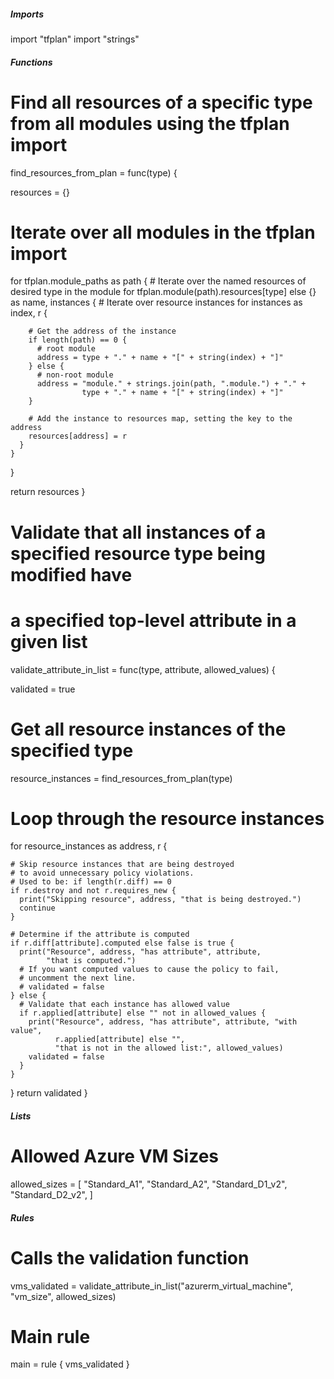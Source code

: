 ##### Imports #####

import "tfplan"
import "strings"

##### Functions #####

# Find all resources of a specific type from all modules using the tfplan import
find_resources_from_plan = func(type) {

  resources = {}

  # Iterate over all modules in the tfplan import
  for tfplan.module_paths as path {
    # Iterate over the named resources of desired type in the module
    for tfplan.module(path).resources[type] else {} as name, instances {
      # Iterate over resource instances
      for instances as index, r {

        # Get the address of the instance
        if length(path) == 0 {
          # root module
          address = type + "." + name + "[" + string(index) + "]"
        } else {
          # non-root module
          address = "module." + strings.join(path, ".module.") + "." +
                    type + "." + name + "[" + string(index) + "]"
        }

        # Add the instance to resources map, setting the key to the address
        resources[address] = r
      }
    }
  }

  return resources
}

# Validate that all instances of a specified resource type being modified have
# a specified top-level attribute in a given list
validate_attribute_in_list = func(type, attribute, allowed_values) {

  validated = true

  # Get all resource instances of the specified type
  resource_instances = find_resources_from_plan(type)

  # Loop through the resource instances
  for resource_instances as address, r {

    # Skip resource instances that are being destroyed
    # to avoid unnecessary policy violations.
    # Used to be: if length(r.diff) == 0
    if r.destroy and not r.requires_new {
      print("Skipping resource", address, "that is being destroyed.")
      continue
    }

    # Determine if the attribute is computed
    if r.diff[attribute].computed else false is true {
      print("Resource", address, "has attribute", attribute,
            "that is computed.")
      # If you want computed values to cause the policy to fail,
      # uncomment the next line.
      # validated = false
    } else {
      # Validate that each instance has allowed value
      if r.applied[attribute] else "" not in allowed_values {
        print("Resource", address, "has attribute", attribute, "with value",
              r.applied[attribute] else "",
              "that is not in the allowed list:", allowed_values)
        validated = false
      }
    }

  }
  return validated
}

##### Lists #####

# Allowed Azure VM Sizes
allowed_sizes = [
  "Standard_A1",
  "Standard_A2",
  "Standard_D1_v2",
  "Standard_D2_v2",
]

##### Rules #####

# Calls the validation function
vms_validated = validate_attribute_in_list("azurerm_virtual_machine", "vm_size", allowed_sizes)

# Main rule
main = rule {
  vms_validated
}